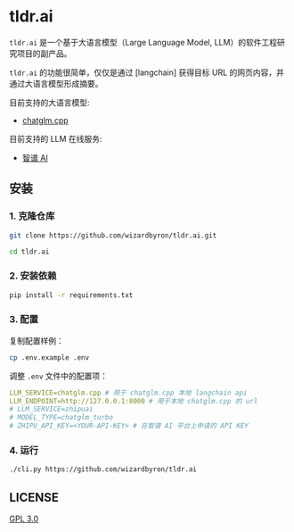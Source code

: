 # tldr.ai

`tldr.ai` 是一个基于大语言模型（Large Language Model, LLM）的软件工程研究项目的副产品。

`tldr.ai` 的功能很简单，仅仅是通过 [langchain] 获得目标 URL 的网页内容，并通过大语言模型形成摘要。

目前支持的大语言模型:

- [chatglm.cpp](https://github.com/li-plus/chatglm.cpp)

目前支持的 LLM 在线服务:

- [智谱 AI](https://https://open.bigmodel.cn//)

## 安装

### 1. 克隆仓库

```bash
git clone https://github.com/wizardbyron/tldr.ai.git

cd tldr.ai
```

### 2. 安装依赖

```bash
pip install -r requirements.txt
```

### 3. 配置

复制配置样例：

```bash
cp .env.example .env
```

调整 `.env` 文件中的配置项：

```yaml
LLM_SERVICE=chatglm.cpp # 用于 chatglm.cpp 本地 langchain api
LLM_ENDPOINT=http://127.0.0.1:8000 # 用于本地 chatglm.cpp 的 url
# LLM_SERVICE=zhipuai
# MODEL_TYPE=chatglm_turbo
# ZHIPU_API_KEY=<YOUR-API-KEY> # 在智谱 AI 平台上申请的 API KEY
```

### 4. 运行

```bash
./cli.py https://github.com/wizardbyron/tldr.ai
```

## LICENSE

[GPL 3.0](./LICENSE)
